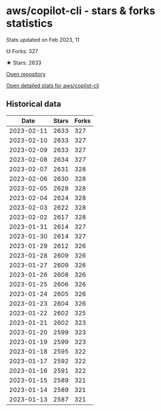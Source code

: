 # aws/copilot-cli - stars & forks statistics

Stats updated on Feb 2023, 11

☋ Forks: 327

★ Stars: 2633

[Open repository](https://github.com/aws/copilot-cli)

[Open detailed stats for aws/copilot-cli](https://reviewgithub.com/rep/aws/copilot-cli)

## Historical data
| Date | Stars | Forks |
|------|-------|-------|
| 2023-02-11 | 2633 | 327 | 
| 2023-02-10 | 2633 | 327 | 
| 2023-02-09 | 2633 | 327 | 
| 2023-02-08 | 2634 | 327 | 
| 2023-02-07 | 2631 | 328 | 
| 2023-02-06 | 2630 | 328 | 
| 2023-02-05 | 2628 | 328 | 
| 2023-02-04 | 2624 | 328 | 
| 2023-02-03 | 2622 | 328 | 
| 2023-02-02 | 2617 | 328 | 
| 2023-01-31 | 2614 | 327 | 
| 2023-01-30 | 2614 | 327 | 
| 2023-01-29 | 2612 | 326 | 
| 2023-01-28 | 2609 | 326 | 
| 2023-01-27 | 2609 | 326 | 
| 2023-01-26 | 2608 | 326 | 
| 2023-01-25 | 2606 | 326 | 
| 2023-01-24 | 2605 | 326 | 
| 2023-01-23 | 2604 | 326 | 
| 2023-01-22 | 2602 | 325 | 
| 2023-01-21 | 2602 | 323 | 
| 2023-01-20 | 2599 | 323 | 
| 2023-01-19 | 2599 | 323 | 
| 2023-01-18 | 2595 | 322 | 
| 2023-01-17 | 2592 | 322 | 
| 2023-01-16 | 2591 | 322 | 
| 2023-01-15 | 2589 | 321 | 
| 2023-01-14 | 2589 | 321 | 
| 2023-01-13 | 2587 | 321 | 

